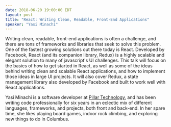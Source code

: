 ```yaml
---
date: 2018-06-20 19:00:00 EDT
layout: post
title: "React: Writing Clean, Readable, Front-End Applications"
speaker: "Yasi Minachi"
---
```


Writing clean, readable, front-end applications is often a challenge, and there are tons of frameworks and libraries that seek to solve this problem. One of the fastest growing solutions out there today is React. Developed by Facebook, React (and its companion library, Redux) is a highly scalable and elegant solution to many of javascript's UI challenges. This talk will focus on the basics of how to get started in React, as well as some of the ideas behind writing clean and scalable React applications, and how to implement those ideas in large UI projects. It will also cover Redux, a state management library also developed by Facebook and built to work well with React applications.

Yasi Minachi is a software developer at [Pillar Technology](https://pillartechnology.com/), and has been writing code professionally for six years in an eclectic mix of different languages, frameworks, and projects, both front and back-end. In her spare time, she likes playing board games, indoor rock climbing, and exploring new things to do in Columbus.